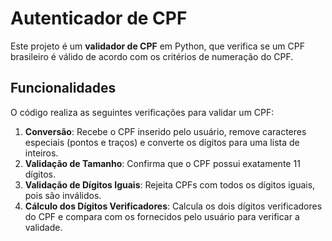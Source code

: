 # Autenticador de CPF

Este projeto é um **validador de CPF** em Python, que verifica se um CPF brasileiro é válido de acordo com os critérios de numeração do CPF.

## Funcionalidades

O código realiza as seguintes verificações para validar um CPF:

1. **Conversão**: Recebe o CPF inserido pelo usuário, remove caracteres especiais (pontos e traços) e converte os dígitos para uma lista de inteiros.
2. **Validação de Tamanho**: Confirma que o CPF possui exatamente 11 dígitos.
3. **Validação de Dígitos Iguais**: Rejeita CPFs com todos os dígitos iguais, pois são inválidos.
4. **Cálculo dos Dígitos Verificadores**: Calcula os dois dígitos verificadores do CPF e compara com os fornecidos pelo usuário para verificar a validade.

